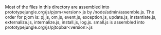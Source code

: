 
Most of the files in this directory are assembled into prototypejungle.org/js/pjom&lt;version&gt;.js by /node/admin/assemble.js.
The order for pjom is: pj.js, om.js, event.js, exception.js, update.js, instantiate.js, externalize.js, internalize.js, install.js, log.js.
small.js is assembled into prototypejungle.org/js/pjtopbar&lt;version&gt;.js
